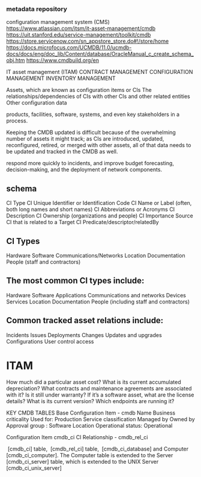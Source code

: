 ### metadata repository
configuration management system (CMS) 
https://www.atlassian.com/itsm/it-asset-management/cmdb
https://uit.stanford.edu/service-management/toolkit/cmdb
https://store.servicenow.com/sn_appstore_store.do#!/store/home
https://docs.microfocus.com/UCMDB/11.0/ucmdb-docs/docs/eng/doc_lib/Content/database/OracleManual_c_create_schema_obj.htm
https://www.cmdbuild.org/en

IT asset management (ITAM)
CONTRACT MANAGEMENT 
CONFIGURATION MANAGEMENT 
INVENTORY MANAGEMENT

Assets, which are known as configuration items or CIs
The relationships/dependencies of CIs with other CIs and other related entities
Other configuration data

products, facilities, software, systems, and even key stakeholders in a process. 

Keeping the CMDB updated is difficult because of the overwhelming number of assets it might track; as CIs are introduced, updated, reconfigured, retired, or merged with other assets, all of that data needs to be updated and tracked in the CMDB as well.

respond more quickly to 
incidents, and 
improve budget forecasting, 
decision-making, and the 
deployment of network components.

## schema
CI Type
CI Unique Identifier or Identification Code
CI Name or Label (often, both long names and short names)
CI Abbreviations or Acronyms
CI Description
CI Ownership (organizations and people)
CI Importance
Source CI that is related to a Target CI
 Predicate/descriptor/relatedBy

## CI Types
Hardware
Software
Communications/Networks
Location
Documentation
People (staff and contractors)

## The most common CI types include:
Hardware
Software
Applications
Communications and networks
Devices
Services
Location
Documentation
People (including staff and contractors)

## Common tracked asset relations include:

Incidents
Issues
Deployments
Changes
Updates and upgrades
Configurations
User control access

ITAM
====
How much did a particular asset cost?
What is its current accumulated depreciation?
What contracts and maintenance agreements are associated with it?
Is it still under warranty?
If it’s a software asset, what are the license details?
What is its current version?
Which endpoints are running it?

KEY CMDB TABLES
Base Configuration Item - cmdb
Name
Business criticality 
Used for: Production
Service classification 
Managed by
Owned by
Approval group : Software
Location
Operational status: Operational


Configuration Item cmdb_ci
CI Relationship - cmdb_rel_ci


 [cmdb_ci] table,
 [cmdb_rel_ci] table,
 [cmdb_ci_database] and Computer [cmdb_ci_computer]. The Computer table is extended to the Server [cmdb_ci_server] table, which is extended to the UNIX Server [cmdb_ci_unix_server] 